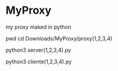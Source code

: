 # MyProxy
my proxy maked in python

pwd
cd Downloads/MyProxy/proxy(1,2,3,4)

python3 server(1,2,3,4).py

python3 cliente(1,2,3,4).py
